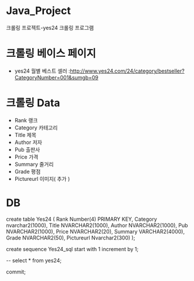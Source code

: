 # Java_Project
크롤링 프로젝트-yes24 크롤링 프로그램 

# 크롤링 베이스 페이지
- yes24 월별 베스트 셀러 :http://www.yes24.com/24/category/bestseller?CategoryNumber=001&sumgb=09

# 크롤링 Data
- Rank 랭크
- Category 카테고리
- Title 제목
- Author 저자
- Pub 출판사
- Price  가격
- Summary 줄거리
- Grade 평점 
- Pictureurl 이미지( 추가 )

# DB

create table Yes24 (
Rank Number(4) PRIMARY KEY,
Category nvarchar2(1000),
Title NVARCHAR2(1000),
Author  NVARCHAR2(1000),
Pub  NVARCHAR2(1000),
Price  NVARCHAR2(20),
Summary  VARCHAR2(4000),
Grade NVARCHAR2(50),
Pictureurl Nvarchar2(300)
);

create sequence Yes24_sql
start with 1
increment by 1;

-- select * from yes24;

commit;
